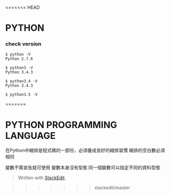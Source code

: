 <<<<<<< HEAD
# PYTHON

### check version
```````````````````````````````````````````````````````````````````````````
$ python -V
Python 2.7.6

$ python3 -V
Python 3.4.3

$ python3.4 -V
Python 3.4.3

$ python3.5 -V

```````````````````````````````````````````````````````````````````````````
=======
# PYTHON PROGRAMMING LANGUAGE


在Python中縮排是程式碼的一部份，必須養成良好的縮排習慣
縮排的空白數必須相同


變數不需宣告就可使用
變數本身沒有型態
同一個變數可以指定不同的資料型態
> Written with [StackEdit](https://stackedit.io/).
<!--stackedit_data:
eyJoaXN0b3J5IjpbMTM3NzUwNjE2N119
-->
>>>>>>> stackedit/master
